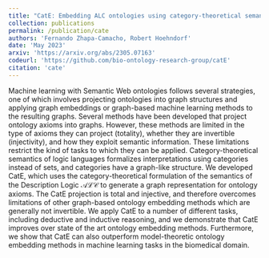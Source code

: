 ```yaml
---
title: "CatE: Embedding ALC ontologies using category-theoretical semantics"
collection: publications
permalink: /publication/cate
authors: 'Fernando Zhapa-Camacho, Robert Hoehndorf'
date: 'May 2023'
arxiv: 'https://arxiv.org/abs/2305.07163'
codeurl: 'https://github.com/bio-ontology-research-group/catE'
citation: 'cate'
---
```


 

Machine learning with Semantic Web ontologies follows several strategies, 
one of which involves projecting ontologies into graph
structures and applying graph embeddings or graph-based machine
learning methods to the resulting graphs. Several methods have been
developed that project ontology axioms into graphs. However, these
methods are limited in the type of axioms they can project (totality),
whether they are invertible (injectivity), and how they exploit
semantic information. These limitations restrict the kind of tasks to
which they can be applied. Category-theoretical semantics of logic
languages formalizes interpretations using categories instead of sets,
and categories have a graph-like structure. We developed CatE, which
uses the category-theoretical formulation of the semantics of the
Description Logic $\mathcal{ALC}$ to generate a graph representation for ontology
axioms. The CatE projection is total and injective, and therefore
overcomes limitations of other graph-based ontology embedding methods
which are generally not invertible. We apply CatE to a number of
different tasks, including deductive and inductive reasoning, and we
demonstrate that CatE improves over state of the art ontology
embedding methods. Furthermore, we show that CatE can also outperform
model-theoretic ontology embedding methods in machine learning tasks
in the biomedical domain.


